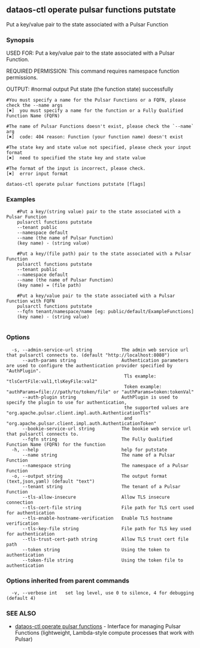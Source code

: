 ## dataos-ctl operate pulsar functions putstate

Put a key/value pair to the state associated with a Pulsar Function

### Synopsis

USED FOR:
    Put a key/value pair to the state associated with a Pulsar Function.

REQUIRED PERMISSION:
    This command requires namespace function permissions.

OUTPUT:
    #normal output
    Put state (the function state) successfully

    #You must specify a name for the Pulsar Functions or a FQFN, please check the --name args
    [✖]  you must specify a name for the function or a Fully Qualified Function Name (FQFN)

    #The name of Pulsar Functions doesn't exist, please check the `--name` arg
    [✖]  code: 404 reason: Function (your function name) doesn't exist

    #The state key and state value not specified, please check your input format
    [✖]  need to specified the state key and state value

    #The format of the input is incorrect, please check.
    [✖]  error input format



```
dataos-ctl operate pulsar functions putstate [flags]
```

### Examples

```
    #Put a key/(string value) pair to the state associated with a Pulsar Function
    pulsarctl functions putstate 
	--tenant public
	--namespace default
	--name (the name of Pulsar Function) 
	(key name) - (string value) 

    #Put a key/(file path) pair to the state associated with a Pulsar Function
    pulsarctl functions putstate 
	--tenant public
	--namespace default
	--name (the name of Pulsar Function) 
	(key name) = (file path) 

    #Put a key/value pair to the state associated with a Pulsar Function with FQFN
    pulsarctl functions putstate 
	--fqfn tenant/namespace/name [eg: public/default/ExampleFunctions] 
	(key name) - (string value) 


```

### Options

```
  -s, --admin-service-url string           The admin web service url that pulsarctl connects to. (default "http://localhost:8080")
      --auth-params string                 Authentication parameters are used to configure the authentication provider specified by "AuthPlugin".
                                            Tls example: "tlsCertFile:val1,tlsKeyFile:val2"
                                            Token example: "authParams=file:///path/to/token/file" or "authParams=token:tokenVal"
      --auth-plugin string                 AuthPlugin is used to specify the plugin to use for authentication,
                                            the supported values are "org.apache.pulsar.client.impl.auth.AuthenticationTls"
                                            and "org.apache.pulsar.client.impl.auth.AuthenticationToken"
      --bookie-service-url string          The bookie web service url that pulsarctl connects to.
      --fqfn string                        The Fully Qualified Function Name (FQFN) for the function
  -h, --help                               help for putstate
      --name string                        The name of a Pulsar Function
      --namespace string                   The namespace of a Pulsar Function
  -o, --output string                      The output format (text,json,yaml) (default "text")
      --tenant string                      The tenant of a Pulsar Function
      --tls-allow-insecure                 Allow TLS insecure connection
      --tls-cert-file string               File path for TLS cert used for authentication
      --tls-enable-hostname-verification   Enable TLS hostname verification
      --tls-key-file string                File path for TLS key used for authentication
      --tls-trust-cert-path string         Allow TLS trust cert file path
      --token string                       Using the token to authentication
      --token-file string                  Using the token file to authentication
```

### Options inherited from parent commands

```
  -v, --verbose int   set log level, use 0 to silence, 4 for debugging (default 4)
```

### SEE ALSO

* [dataos-ctl operate pulsar functions](dataos-ctl_operate_pulsar_functions.md)	 - Interface for managing Pulsar Functions (lightweight, Lambda-style compute processes that work with Pulsar)

